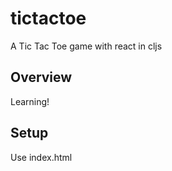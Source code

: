 # tictactoe

A Tic Tac Toe game with react in cljs

## Overview

Learning!

## Setup

Use index.html
